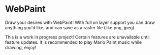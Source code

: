 # WebPaint
Draw your desires with WebPaint! With full on layer support you can draw anything you'd like, and can save as a raster file (like png, jpeg)

This is a work in progress project! Certain features are unavailable until feature updates.
It is recommended to play Mario Paint music while drawing, enjoy!
